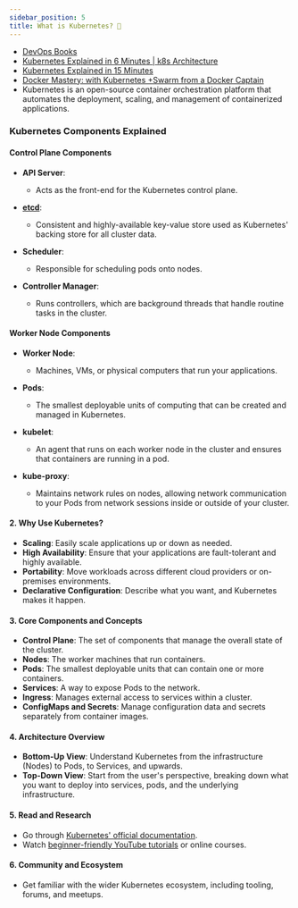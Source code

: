 ```yaml
---
sidebar_position: 5
title: What is Kubernetes? 🎥
---
```


- [DevOps Books](https://github.com/rohitg00/DevOps_Books)
- [Kubernetes Explained in 6 Minutes | k8s Architecture](https://www.youtube.com/watch?v=TlHvYWVUZyc&ab_channel=ByteByteGo)
- [Kubernetes Explained in 15 Minutes](https://www.youtube.com/watch?v=r2zuL9MW6wc)
- [Docker Mastery: with Kubernetes +Swarm from a Docker Captain](https://www.udemy.com/course/docker-mastery)
- Kubernetes is an open-source container orchestration platform that automates the deployment, scaling, and management of containerized applications.

### Kubernetes Components Explained

#### Control Plane Components

- **API Server**: 
  - Acts as the front-end for the Kubernetes control plane.

- **[etcd](https://etcd.io/)**: 
  - Consistent and highly-available key-value store used as Kubernetes' backing store for all cluster data.

- **Scheduler**: 
  - Responsible for scheduling pods onto nodes.

- **Controller Manager**: 
  - Runs controllers, which are background threads that handle routine tasks in the cluster.

#### Worker Node Components

- **Worker Node**: 
  - Machines, VMs, or physical computers that run your applications.

- **Pods**: 
  - The smallest deployable units of computing that can be created and managed in Kubernetes.

- **kubelet**: 
  - An agent that runs on each worker node in the cluster and ensures that containers are running in a pod.

- **kube-proxy**: 
  - Maintains network rules on nodes, allowing network communication to your Pods from network sessions inside or outside of your cluster.



#### 2. Why Use Kubernetes?
- **Scaling**: Easily scale applications up or down as needed.
- **High Availability**: Ensure that your applications are fault-tolerant and highly available.
- **Portability**: Move workloads across different cloud providers or on-premises environments.
- **Declarative Configuration**: Describe what you want, and Kubernetes makes it happen.

#### 3. Core Components and Concepts
- **Control Plane**: The set of components that manage the overall state of the cluster.
- **Nodes**: The worker machines that run containers.
- **Pods**: The smallest deployable units that can contain one or more containers.
- **Services**: A way to expose Pods to the network.
- **Ingress**: Manages external access to services within a cluster.
- **ConfigMaps and Secrets**: Manage configuration data and secrets separately from container images.

#### 4. Architecture Overview
- **Bottom-Up View**: Understand Kubernetes from the infrastructure (Nodes) to Pods, to Services, and upwards.
- **Top-Down View**: Start from the user's perspective, breaking down what you want to deploy into services, pods, and the underlying infrastructure.

#### 5. Read and Research
- Go through [Kubernetes' official documentation](https://kubernetes.io/docs/home/).
- Watch [beginner-friendly YouTube tutorials](https://www.youtube.com/watch?v=d6WC5n9G_sM&ab_channel=freeCodeCamp.org) or online courses.

#### 6. Community and Ecosystem
- Get familiar with the wider Kubernetes ecosystem, including tooling, forums, and meetups.
